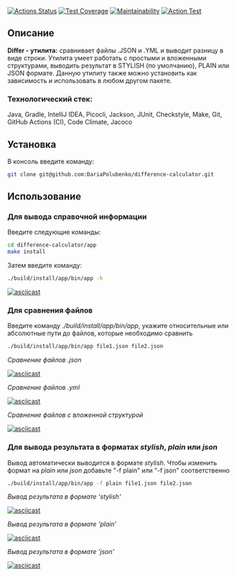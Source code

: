 [![Actions Status](https://github.com/DariaPolubenko/java-project-71/actions/workflows/hexlet-check.yml/badge.svg)](https://github.com/DariaPolubenko/java-project-71/actions)
[![Test Coverage](https://api.codeclimate.com/v1/badges/2e9106abf701b80f8eb4/test_coverage)](https://codeclimate.com/github/DariaPolubenko/java-project-71/test_coverage)
[![Maintainability](https://api.codeclimate.com/v1/badges/2e9106abf701b80f8eb4/maintainability)](https://codeclimate.com/github/DariaPolubenko/java-project-71/maintainability)
[![Action Test](https://github.com/DariaPolubenko/java-project-71/actions/workflows/main.yml/badge.svg)](https://github.com/DariaPolubenko/java-project-71/actions)


## Описание
**Differ - утилита:**
сравнивает файлы .JSON и .YML и выводит разницу в виде строки.
Утилита умеет работать с простыми и вложенными структурами, выводить результат в STYLISH (по умолчанию), PLAIN или JSON формате.
Данную утилиту также можно установить как зависимость и использовать в любом другом пакете.

### Технологический стек:
Java, Gradle, IntelliJ IDEA, Picocli, Jackson, JUnit, Checkstyle, Make,
Git, GitHub Actions (CI), Code Climate, Jacoco

## Установка
В консоль введите команду:
```bash
git clone git@github.com:DariaPolubenko/difference-calculator.git
```


## Использование

### Для вывода справочной информации
Введите следующие команды:
```bash
cd difference-calculator/app
make install
```

Затем введите команду:
```bash
./build/install/app/bin/app -h
```
[![asciicast](https://asciinema.org/a/657399.svg)](https://asciinema.org/a/657399)



### Для сравнения файлов
Введите команду _./build/install/app/bin/app_, укажите относительные или абсолютные пути до файлов, которые необходимо сравнить
```bash
./build/install/app/bin/app file1.json file2.json
```

_Сравнение файлов .json_

[![asciicast](https://asciinema.org/a/657400.svg)](https://asciinema.org/a/657400)


_Сравнение файлов .yml_

[![asciicast](https://asciinema.org/a/657401.svg)](https://asciinema.org/a/657401)


_Сравнение файлов с вложенной структурой_

[![asciicast](https://asciinema.org/a/657397.svg)](https://asciinema.org/a/657397)



### Для вывода результата в форматах _stylish_, _plain_ или _json_
Вывод автоматически выводится в формате _stylish_.
Чтобы изменить формат на _plain_ или _json_  добавьте "-f plain" или "-f json" соответственно
```bash
./build/install/app/bin/app -f plain file1.json file2.json
```

_Вывод результата в формате 'stylish'_

[![asciicast](https://asciinema.org/a/657402.svg)](https://asciinema.org/a/657402)

_Вывод результата в формате 'plain'_

[![asciicast](https://asciinema.org/a/657404.svg)](https://asciinema.org/a/657404)

_Вывод результата в формате 'json'_

[![asciicast](https://asciinema.org/a/657405.svg)](https://asciinema.org/a/657405)





